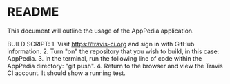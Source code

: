 # README

This document will outline the usage of the AppPedia application.

BUILD SCRIPT:
    1. Visit https://travis-ci.org and sign in with GitHub information.
    2. Turn "on" the repository that you wish to build, in this case: AppPedia.
    3. In the terminal, run the following line of code within the AppPedia directory: "git push".
    4. Return to the browser and view the Travis CI account. It should show a running test.
